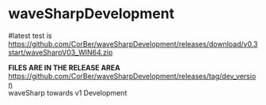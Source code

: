 # waveSharpDevelopment<br>

#latest test is https://github.com/CorBer/waveSharpDevelopment/releases/download/v0.3start/waveSharpV03_WIN64.zip

**FILES ARE IN THE RELEASE AREA**<br>
https://github.com/CorBer/waveSharpDevelopment/releases/tag/dev_version <br>
waveSharp towards v1 Development 

